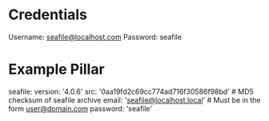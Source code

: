 Credentials
============

Username: seafile@localhost.com
Password: seafile


Example Pillar
==============
seafile:
  version: '4.0.6'
  src: '0aa19fd2c69cc774ad716f30586f98bd' # MD5 checksum of seafile archive
  email: 'seafile@localhost.local' # Must be in the form user@domain.com
  password: 'seafile'
